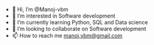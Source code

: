 - 👋 Hi, I’m @Manoj-vbm
- 👀 I’m interested in Software development
- 🌱 I’m currently learning Python, SQL and Data science
- 💞️ I’m looking to collaborate on Software development
- 📫 How to reach me manoj.vbm@gmail.com

<!---
Manoj-vbm/Manoj-vbm is a ✨ special ✨ repository because its `README.md` (this file) appears on your GitHub profile.
You can click the Preview link to take a look at your changes.
--->
